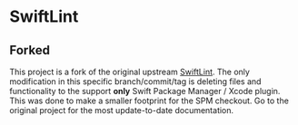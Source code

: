 # SwiftLint

## Forked

This project is a fork of the original upstream [SwiftLint](https://github.com/realm/SwiftLint). The only modification in this specific branch/commit/tag is deleting files and functionality to the support **only** Swift Package Manager / Xcode plugin. This was done to make a smaller footprint for the SPM checkout. Go to the original project for the most update-to-date documentation.
